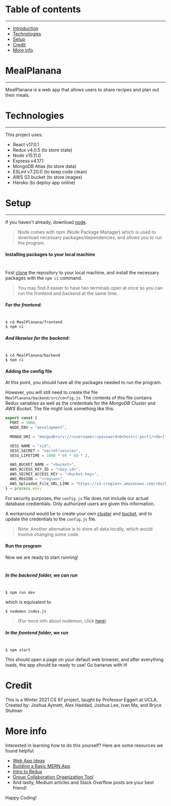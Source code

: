 # Table of contents

---

- [Introduction](#mealplanana)
- [Technologies](#technologies)
- [Setup](#setup)
- [Credit](#credit)
- [More info](#more-info)

# MealPlanana

---

MealPlanana is a web app that allows users to share recipes and plan out their meals.

# Technologies

---

This project uses:

- React v17.0.1
- Redux v4.0.5 (to store state)
- Node v15.11.0
- Express v4.17.1
- MongoDB Atlas (to store data)
- ESLint v7.20.0 (to keep code clean)
- AWS S3 bucket (to store images)
- Heroku (to deploy app online)

# Setup

---

If you haven't already, download [node](https://nodejs.org/en/download/).

> Node comes with npm (Node Package Manager) which is used to download necessary packages/dependencies, and allows you to run the program.

#### Installing packages to your local machine

#

First [clone](https://docs.github.com/en/github/creating-cloning-and-archiving-repositories/cloning-a-repository) the repository to your local machine, and install the necessary packages with the `npm ci` command.

> You may find it easier to have two terminals open at once so you can run the frontend and backend at the same time.

##### For the frontend:

#

```shell
$ cd MealPlanana/frontend
$ npm ci
```

##### And likewise for the backend:

#

```shell
$ cd MealPlanana/backend
$ npm ci
```

#### Adding the config file

At this point, you should have all the packages needed to run the program.

However, you will still need to create the file `MealPlanana/backend/src/config.js`. The contents of this file contains Redux variables as well as the credentials for the _MongoDB Cluster_ and _AWS Bucket_. The file might look something like this:

```js
export const {
  PORT = 5000,
  NODE_ENV = "development",

  MONGO_URI = "mongodb+srv://<username>:<password>@<host>[:port]/<db>[?options]",

  SESS_NAME = "sid",
  SESS_SECRET = "secret!session",
  SESS_LIFETIME = 1000 * 60 * 60 * 2,

  AWS_BUCKET_NAME = "<bucket>",
  AWS_ACCESS_KEY_ID = "<key-id>",
  AWS_SECRET_ACCESS_KEY = "<bucket-key>",
  AWS_REGION = "<region>",
  AWS_Uploaded_File_URL_LINK = "https://s3-<region>.amazonaws.com/<bucket>/",
} = process.env;
```

For security purposes, the `config.js` file does not include our actual database credientials. Only authorized users are given this information.

A workaround would be to create your own [cluster](https://docs.atlas.mongodb.com/tutorial/create-new-cluster/) and [bucket](https://docs.aws.amazon.com/AmazonS3/latest/userguide/create-bucket-overview.html), and to update the credentials to the `config.js` file.

> Note: Another alternative is to store all data locally, which would involve changing some code.

#### Run the program

Now we are ready to start running!

#

##### In the backend folder, we can run

#

```shell
$ npm run dev
```

which is equivalent to

```shell
$ nodemon index.js
```

> (For more info about nodemon, click [here](https://www.npmjs.com/package/nodemon))

##### In the frontend folder, we run

#

```shell
$ npm start
```

This should open a page on your default web browser, and after everything loads, the app should be ready to use! Go bananas with it!

# Credit

This is a Winter 2021 CS 97 project, taught by Professor Eggert at UCLA.
Created by: Joshua Aymett, Alex Haddad, Joshua Lee, Ivan Ma, and Bryce Stulman

# More info

Interested in learning how to do this yourself? Here are some resources we found helpful:

- [Web App Ideas](https://www.freecodecamp.org/news/every-time-you-build-a-to-do-list-app-a-puppy-dies-505b54637a5d/)
- [Building a Basic MERN App](https://codingthesmartway.com/the-mern-stack-tutorial-building-a-react-crud-application-from-start-to-finish-part-1/)
- [Intro to Redux](https://www.youtube.com/watch?v=93p3LxR9xfM)
- [Group Collaboration Organization Tool](https://trello.com/)
- And lastly, Medium articles and Stack Overflow posts are your best friend!

Happy Coding!
